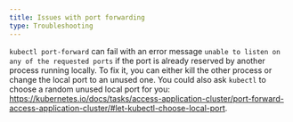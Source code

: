 ```yaml
---
title: Issues with port forwarding
type: Troubleshooting
---
```


`kubectl port-forward` can fail with an error message `unable to listen on any of the requested ports` if the port is already reserved by another process running locally. To fix it, you can either kill the other process or change the local port to an unused one. You could also ask `kubectl` to choose a random unused local port for you: https://kubernetes.io/docs/tasks/access-application-cluster/port-forward-access-application-cluster/#let-kubectl-choose-local-port.
